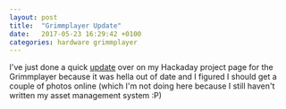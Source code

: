 ```yaml
---
layout: post
title:  "Grimmplayer Update"
date:   2017-05-23 16:29:42 +0100
categories: hardware grimmplayer
---
```


I've just done a quick [update][update] over on my Hackaday project page for the
Grimmplayer because it was hella out of date and I figured I should get a couple
of photos online (which I'm not doing here because I still haven't written my
asset management system :P)

[update]: https://hackaday.io/project/16459-grimmplayer/log/60036-its-been-a-while-and-ive-made-a-bunch-of-progress
